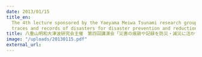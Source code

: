 ```yaml
---
date: 2013/01/15
title_en:
  The 4th lecture sponsored by the Yaeyama Meiwa Tsunami research group "To use
  traces and records of disasters for disaster prevention and reduction"
title: 八重山明和大津波研究会主催　第四回講演会「災害の痕跡や記録を防災・減災に活かすために」
image: "/uploads/20130115.pdf"
external_url:
---
```

